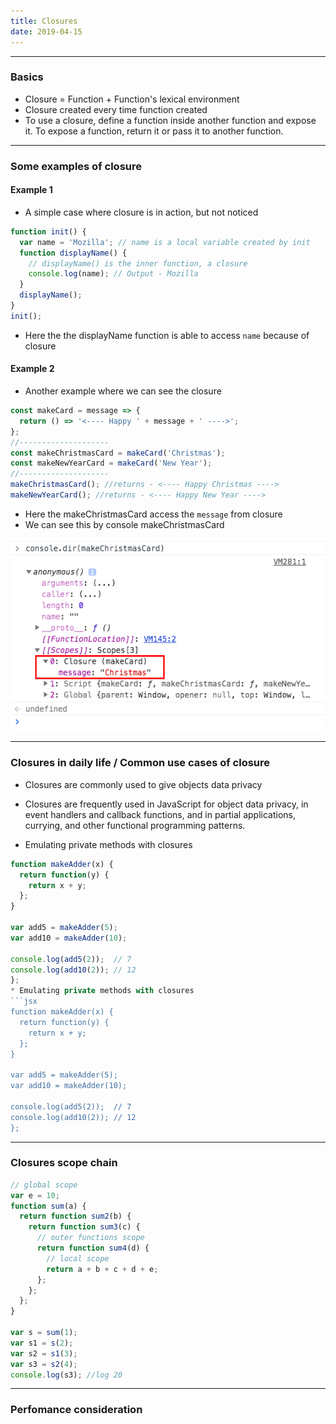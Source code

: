 ```yaml
---
title: Closures
date: 2019-04-15
---
```


---

### Basics

- Closure = Function + Function's lexical environment
- Closure created every time function created
- To use a closure, define a function inside another function and expose it. To expose a function, return it or pass it to another function.

---

### Some examples of closure

#### Example 1

- A simple case where closure is in action, but not noticed

```js
function init() {
  var name = 'Mozilla'; // name is a local variable created by init
  function displayName() {
    // displayName() is the inner function, a closure
    console.log(name); // Output - Mozilla
  }
  displayName();
}
init();
```

- Here the the displayName function is able to access `name` because of closure

#### Example 2

- Another example where we can see the closure

```js
const makeCard = message => {
  return () => '<---- Happy ' + message + ' ---->';
};
//--------------------
const makeChristmasCard = makeCard('Christmas');
const makeNewYearCard = makeCard('New Year');
//--------------------
makeChristmasCard(); //returns - <---- Happy Christmas ---->
makeNewYearCard(); //returns - <---- Happy New Year ---->
```

- Here the makeChristmasCard access the `message` from closure
- We can see this by console makeChristmasCard

![makeChristmasCard console](./console.jpg)

---

### Closures in daily life / Common use cases of closure

- Closures are commonly used to give objects data privacy
- Closures are frequently used in JavaScript for object data privacy, in event handlers and callback functions, and in partial applications, currying, and other functional programming patterns.

- Emulating private methods with closures

````jsx
function makeAdder(x) {
  return function(y) {
    return x + y;
  };
}

var add5 = makeAdder(5);
var add10 = makeAdder(10);

console.log(add5(2));  // 7
console.log(add10(2)); // 12
};
* Emulating private methods with closures
```jsx
function makeAdder(x) {
  return function(y) {
    return x + y;
  };
}

var add5 = makeAdder(5);
var add10 = makeAdder(10);

console.log(add5(2));  // 7
console.log(add10(2)); // 12
};
````

---

### Closures scope chain

```jsx
// global scope
var e = 10;
function sum(a) {
  return function sum2(b) {
    return function sum3(c) {
      // outer functions scope
      return function sum4(d) {
        // local scope
        return a + b + c + d + e;
      };
    };
  };
}

var s = sum(1);
var s1 = s(2);
var s2 = s1(3);
var s3 = s2(4);
console.log(s3); //log 20
```

---

### Perfomance consideration
